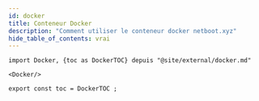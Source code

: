 ```yaml
---
id: docker
title: Conteneur Docker
description: "Comment utiliser le conteneur docker netboot.xyz"
hide_table_of_contents: vrai
---
```


```mdx-code-block
import Docker, {toc as DockerTOC} depuis "@site/external/docker.md"

<Docker/>

export const toc = DockerTOC ;

```
